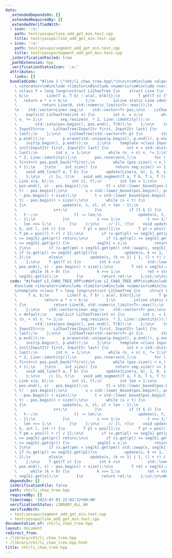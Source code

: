 ```yaml
---
data:
  _extendedDependsOn: []
  _extendedRequiredBy: []
  _extendedVerifiedWith:
  - icon: ':x:'
    path: test/yosupo/line_add_get_min.test.cpp
    title: test/yosupo/line_add_get_min.test.cpp
  - icon: ':x:'
    path: test/yosupo/segment_add_get_min.test.cpp
    title: test/yosupo/segment_add_get_min.test.cpp
  _isVerificationFailed: true
  _pathExtension: hpp
  _verificationStatusIcon: ':x:'
  attributes:
    links: []
  bundledCode: "#line 1 \"cht/li_chao_tree.hpp\"\n\n\n\n#include <algorithm>\n#include\
    \ <iterator>\n#include <limits>\n#include <numeric>\n#include <vector>\n\ntemplate\
    \ <class T = long long>\nstruct LiChaoTree {\n    struct Line {\n        T a,\
    \ b;\n        Line(T a, T b) : a(a), b(b){};\n        T get(T x) {\n         \
    \   return a * x + b;\n        };\n        inline static Line identity() {\n \
    \           return Line(0, std::numeric_limits<T>::max());\n        };\n    };\n\
    \n    std::vector<Line> seg;\n    std::vector<T> pos;\n\n    LiChaoTree() = default;\n\
    \    explicit LiChaoTree(int n) {\n        int n_ = 1;\n        while (n_ < n)\
    \ n_ *= 2;\n        seg.resize(n_ * 2, Line::identity());\n        pos.resize(n_);\n\
    \        std::iota(pos.begin(), pos.end(), T(0));\n    };\n\n    template <class\
    \ InputItr>\n    LiChaoTree(InputItr first, InputItr last) {\n        init(first,\
    \ last);\n    };\n\n    LiChaoTree(std::vector<T> p) {\n        std::sort(p.begin(),\
    \ p.end());\n        p.erase(std::unique(p.begin(), p.end()), p.end());\n    \
    \    init(p.begin(), p.end());\n    };\n\n    template <class InputItr>\n    void\
    \ init(InputItr first, InputItr last) {\n        int n = std::distance(first,\
    \ last);\n        int n_ = 1;\n\n        while (n_ < n) n_ *= 2;\n\n        seg.resize(n_\
    \ * 2, Line::identity());\n        pos.reserve(n_);\n        for (; first != last;\
    \ first++) pos.push_back(*first);\n        while (pos.size() < n_) pos.push_back(pos.back()\
    \ + 1);\n    }\n\n    int size() {\n        return seg.size() >> 1;\n    };\n\n\
    \    void add_line(T a, T b) {\n        update(Line(a, b), 1, 0, size() - 1);\n\
    \    };\n\n    // [s, t)\n    void add_segment(T a, T b, T s, T t) {\n       \
    \ Line x(a, b);\n        int sl, tl;\n        int len = 1;\n\n        sl = std::lower_bound(pos.begin(),\
    \ pos.end(), s) - pos.begin();\n        tl = std::lower_bound(pos.begin(), pos.end(),\
    \ t) - pos.begin();\n\n        s = std::lower_bound(pos.begin(), pos.end(), s)\
    \ - pos.begin() + size();\n        t = std::lower_bound(pos.begin(), pos.end(),\
    \ t) - pos.begin() + size();\n\n        while (s < t) {\n            if (s & 1)\
    \ {\n                update(x, s, sl, sl + len - 1);\n                sl += len;\n\
    \                s++;\n            }\n            if (t & 1) {\n             \
    \   t--;\n                tl -= len;\n                update(x, t, tl, tl + len\
    \ - 1);\n            }\n            s >>= 1;\n            t >>= 1;\n         \
    \   len <<= 1;\n        }\n    };\n\n    // [l, r]\n    void update(Line x, int\
    \ k, int l, int r) {\n        T pl = pos[l];\n        T pr = pos[r];\n       \
    \ T pm = pos[(l + r) / 2];\n\n        if (x.get(pl) >= seg[k].get(pl) && x.get(pr)\
    \ >= seg[k].get(pr)) return;\n\n        if (x.get(pl) <= seg[k].get(pl) && x.get(pr)\
    \ <= seg[k].get(pr)) {\n            seg[k] = x;\n            return;\n       \
    \ }\n\n        if (x.get(pm) < seg[k].get(pm)) std::swap(x, seg[k]);\n       \
    \ if (x.get(pl) <= seg[k].get(pl))\n            update(x, k << 1, l, (l + r) /\
    \ 2);\n        else\n            update(x, (k << 1) | 1, (l + r) / 2 + 1, r);\n\
    \    };\n\n    T get(T x) {\n        int k =\n            std::lower_bound(pos.begin(),\
    \ pos.end(), x) - pos.begin() + size();\n\n        T ret = seg[k].get(x);\n  \
    \      while (k > 0) {\n            k >>= 1;\n            ret = std::min(ret,\
    \ seg[k].get(x));\n        }\n        return ret;\n    };\n};\n\n\n"
  code: "#ifndef LI_CHAO_TREE_HPP\n#define LI_CHAO_TREE_HPP\n\n#include <algorithm>\n\
    #include <iterator>\n#include <limits>\n#include <numeric>\n#include <vector>\n\
    \ntemplate <class T = long long>\nstruct LiChaoTree {\n    struct Line {\n   \
    \     T a, b;\n        Line(T a, T b) : a(a), b(b){};\n        T get(T x) {\n\
    \            return a * x + b;\n        };\n        inline static Line identity()\
    \ {\n            return Line(0, std::numeric_limits<T>::max());\n        };\n\
    \    };\n\n    std::vector<Line> seg;\n    std::vector<T> pos;\n\n    LiChaoTree()\
    \ = default;\n    explicit LiChaoTree(int n) {\n        int n_ = 1;\n        while\
    \ (n_ < n) n_ *= 2;\n        seg.resize(n_ * 2, Line::identity());\n        pos.resize(n_);\n\
    \        std::iota(pos.begin(), pos.end(), T(0));\n    };\n\n    template <class\
    \ InputItr>\n    LiChaoTree(InputItr first, InputItr last) {\n        init(first,\
    \ last);\n    };\n\n    LiChaoTree(std::vector<T> p) {\n        std::sort(p.begin(),\
    \ p.end());\n        p.erase(std::unique(p.begin(), p.end()), p.end());\n    \
    \    init(p.begin(), p.end());\n    };\n\n    template <class InputItr>\n    void\
    \ init(InputItr first, InputItr last) {\n        int n = std::distance(first,\
    \ last);\n        int n_ = 1;\n\n        while (n_ < n) n_ *= 2;\n\n        seg.resize(n_\
    \ * 2, Line::identity());\n        pos.reserve(n_);\n        for (; first != last;\
    \ first++) pos.push_back(*first);\n        while (pos.size() < n_) pos.push_back(pos.back()\
    \ + 1);\n    }\n\n    int size() {\n        return seg.size() >> 1;\n    };\n\n\
    \    void add_line(T a, T b) {\n        update(Line(a, b), 1, 0, size() - 1);\n\
    \    };\n\n    // [s, t)\n    void add_segment(T a, T b, T s, T t) {\n       \
    \ Line x(a, b);\n        int sl, tl;\n        int len = 1;\n\n        sl = std::lower_bound(pos.begin(),\
    \ pos.end(), s) - pos.begin();\n        tl = std::lower_bound(pos.begin(), pos.end(),\
    \ t) - pos.begin();\n\n        s = std::lower_bound(pos.begin(), pos.end(), s)\
    \ - pos.begin() + size();\n        t = std::lower_bound(pos.begin(), pos.end(),\
    \ t) - pos.begin() + size();\n\n        while (s < t) {\n            if (s & 1)\
    \ {\n                update(x, s, sl, sl + len - 1);\n                sl += len;\n\
    \                s++;\n            }\n            if (t & 1) {\n             \
    \   t--;\n                tl -= len;\n                update(x, t, tl, tl + len\
    \ - 1);\n            }\n            s >>= 1;\n            t >>= 1;\n         \
    \   len <<= 1;\n        }\n    };\n\n    // [l, r]\n    void update(Line x, int\
    \ k, int l, int r) {\n        T pl = pos[l];\n        T pr = pos[r];\n       \
    \ T pm = pos[(l + r) / 2];\n\n        if (x.get(pl) >= seg[k].get(pl) && x.get(pr)\
    \ >= seg[k].get(pr)) return;\n\n        if (x.get(pl) <= seg[k].get(pl) && x.get(pr)\
    \ <= seg[k].get(pr)) {\n            seg[k] = x;\n            return;\n       \
    \ }\n\n        if (x.get(pm) < seg[k].get(pm)) std::swap(x, seg[k]);\n       \
    \ if (x.get(pl) <= seg[k].get(pl))\n            update(x, k << 1, l, (l + r) /\
    \ 2);\n        else\n            update(x, (k << 1) | 1, (l + r) / 2 + 1, r);\n\
    \    };\n\n    T get(T x) {\n        int k =\n            std::lower_bound(pos.begin(),\
    \ pos.end(), x) - pos.begin() + size();\n\n        T ret = seg[k].get(x);\n  \
    \      while (k > 0) {\n            k >>= 1;\n            ret = std::min(ret,\
    \ seg[k].get(x));\n        }\n        return ret;\n    };\n};\n\n#endif\n"
  dependsOn: []
  isVerificationFile: false
  path: cht/li_chao_tree.hpp
  requiredBy: []
  timestamp: '2023-07-03 22:02:12+09:00'
  verificationStatus: LIBRARY_ALL_WA
  verifiedWith:
  - test/yosupo/segment_add_get_min.test.cpp
  - test/yosupo/line_add_get_min.test.cpp
documentation_of: cht/li_chao_tree.hpp
layout: document
redirect_from:
- /library/cht/li_chao_tree.hpp
- /library/cht/li_chao_tree.hpp.html
title: cht/li_chao_tree.hpp
---
```

